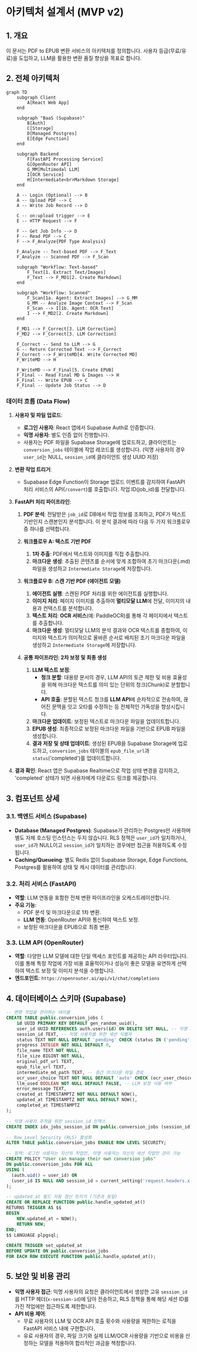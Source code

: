 # 아키텍처 설계서 (MVP v2)

## 1. 개요
이 문서는 PDF to EPUB 변환 서비스의 아키텍처를 정의합니다. 사용자 등급(무료/유료)을 도입하고, LLM을 활용한 변환 품질 향상을 목표로 합니다.

## 2. 전체 아키텍처

```mermaid
graph TD
    subgraph Client
        A[React Web App]
    end

    subgraph "BaaS (Supabase)"
        B[Auth]
        C[Storage]
        D[Managed Postgres]
        E[Edge Function]
    end

    subgraph Backend
        F[FastAPI Processing Service]
        G[OpenRouter API]
        G_MM[Multimodal LLM]
        I[OCR Service]
        H[Intermediate<br>Markdown Storage]
    end

    A -- Login (Optional) --> B
    A -- Upload PDF --> C
    A -- Write Job Record --> D

    C -- on:upload trigger --> E
    E -- HTTP Request --> F

    F -- Get Job Info --> D
    F -- Read PDF --> C
    F --> F_Analyze{PDF Type Analysis}
    
    F_Analyze -- Text-based PDF --> F_Text
    F_Analyze -- Scanned PDF --> F_Scan

    subgraph "Workflow: Text-based"
        F_Text[1. Extract Text/Images]
        F_Text --> F_MD1[2. Create Markdown]
    end

    subgraph "Workflow: Scanned"
        F_Scan[1a. Agent: Extract Images] --> G_MM
        G_MM -- Analyze Image Context --> F_Scan
        F_Scan --> I[1b. Agent: OCR Text]
        I --> F_MD2[2. Create Markdown]
    end

    F_MD1 --> F_Correct[3. LLM Correction]
    F_MD2 --> F_Correct[3. LLM Correction]

    F_Correct -- Send to LLM --> G
    G -- Return Corrected Text --> F_Correct
    F_Correct --> F_WriteMD[4. Write Corrected MD]
    F_WriteMD --> H

    F_WriteMD --> F_Final[5. Create EPUB]
    F_Final -- Read Final MD & Images --> H
    F_Final -- Write EPUB --> C
    F_Final -- Update Job Status --> D
```

### 데이터 흐름 (Data Flow)

1.  **사용자 및 파일 업로드**:
    *   **로그인 사용자**: React 앱에서 Supabase Auth로 인증합니다.
    *   **익명 사용자**: 별도 인증 없이 진행합니다.
    *   사용자는 PDF 파일을 Supabase Storage에 업로드하고, 클라이언트는 `conversion_jobs` 테이블에 작업 레코드를 생성합니다. (익명 사용자의 경우 `user_id`는 NULL, `session_id`에 클라이언트 생성 UUID 저장)

2.  **변환 작업 트리거**:
    *   Supabase Edge Function이 Storage 업로드 이벤트를 감지하여 FastAPI 처리 서비스의 API(`/convert`)를 호출합니다. 작업 ID(job_id)를 전달합니다.

3.  **FastAPI 처리 파이프라인**:
    1.  **PDF 분석**: 전달받은 `job_id`로 DB에서 작업 정보를 조회하고, PDF가 텍스트 기반인지 스캔본인지 분석합니다. 이 분석 결과에 따라 다음 두 가지 워크플로우 중 하나를 선택합니다.

    2.  **워크플로우 A: 텍스트 기반 PDF**
        1.  **1차 추출**: PDF에서 텍스트와 이미지를 직접 추출합니다.
        2.  **마크다운 생성**: 추출된 콘텐츠를 순서에 맞게 조합하여 초기 마크다운(.md) 파일을 생성하고 `Intermediate Storage`에 저장합니다.

    3.  **워크플로우 B: 스캔 기반 PDF (에이전트 모델)**
        1.  **에이전트 실행**: 스캔된 PDF 처리를 위한 에이전트를 실행합니다.
        2.  **이미지 처리**: 페이지 이미지를 추출하여 **멀티모달 LLM**에 전달, 이미지의 내용과 컨텍스트를 분석합니다.
        3.  **텍스트 처리**: **OCR 서비스**(예: PaddleOCR)를 통해 각 페이지에서 텍스트를 추출합니다.
        4.  **마크다운 생성**: 멀티모달 LLM의 분석 결과와 OCR 텍스트를 종합하여, 이미지와 텍스트가 의미적으로 올바른 순서로 배치된 초기 마크다운 파일을 생성하고 `Intermediate Storage`에 저장합니다.

    4.  **공통 파이프라인: 2차 보정 및 최종 생성**
        1.  **LLM 텍스트 보정**:
            *   **청크 분할**: 대용량 문서의 경우, LLM API의 토큰 제한 및 비용 효율성을 위해 마크다운 텍스트를 의미 있는 단위의 청크(Chunk)로 분할합니다.
            *   **API 호출**: 분할된 텍스트 청크를 **LLM API**에 순차적으로 전송하여, 끊어진 문맥을 잇고 오타를 수정하는 등 전체적인 가독성을 향상시킵니다.
        2.  **마크다운 업데이트**: 보정된 텍스트로 마크다운 파일을 업데이트합니다.
        3.  **EPUB 생성**: 최종적으로 보정된 마크다운 파일을 기반으로 EPUB 파일을 생성합니다.
        4.  **결과 저장 및 상태 업데이트**: 생성된 EPUB을 Supabase Storage에 업로드하고, `conversion_jobs` 테이블의 `epub_file_url`과 `status`('completed')를 업데이트합니다.

4.  **결과 확인**: React 앱은 Supabase Realtime으로 작업 상태 변경을 감지하고, 'completed' 상태가 되면 사용자에게 다운로드 링크를 제공합니다.

## 3. 컴포넌트 상세

### 3.1. 백엔드 서비스 (Supabase)
- **Database (Managed Postgres)**: Supabase가 관리하는 Postgres만 사용하며 별도 자체 호스팅 인스턴스는 두지 않습니다. RLS 정책은 `user_id`가 일치하거나, `user_id`가 NULL이고 `session_id`가 일치하는 경우에만 접근을 허용하도록 수정됩니다.
- **Caching/Queueing**: 별도 Redis 없이 Supabase Storage, Edge Functions, Postgres를 활용하여 상태 및 캐시 데이터를 관리합니다.

### 3.2. 처리 서비스 (FastAPI)
- **역할**: LLM 연동을 포함한 전체 변환 파이프라인을 오케스트레이션합니다.
- **주요 기능**:
    - PDF 분석 및 마크다운으로 1차 변환.
    - **LLM 연동**: OpenRouter API와 통신하여 텍스트 보정.
    - 보정된 마크다운을 EPUB으로 최종 변환.

### 3.3. LLM API (OpenRouter)
- **역할**: 다양한 LLM 모델에 대한 단일 액세스 포인트를 제공하는 API 라우터입니다. 이를 통해 특정 작업에 가장 비용 효율적이거나 성능이 좋은 모델을 유연하게 선택하여 텍스트 보정 및 이미지 분석을 수행합니다.
- **엔드포인트**: `https://openrouter.ai/api/v1/chat/completions`

## 4. 데이터베이스 스키마 (Supabase)

```sql
-- 변환 작업을 관리하는 테이블
CREATE TABLE public.conversion_jobs (
    id UUID PRIMARY KEY DEFAULT gen_random_uuid(),
    user_id UUID REFERENCES auth.users(id) ON DELETE SET NULL, -- 익명 사용자를 위해 NULL 허용
    session_id TEXT, -- 익명 사용자를 위한 세션 식별자
    status TEXT NOT NULL DEFAULT 'pending' CHECK (status IN ('pending', 'analyzing', 'processing', 'correcting', 'generating', 'completed', 'failed')),
    progress INTEGER NOT NULL DEFAULT 0,
    file_name TEXT NOT NULL,
    file_size BIGINT NOT NULL,
    original_pdf_url TEXT,
    epub_file_url TEXT,
    intermediate_md_path TEXT, -- 중간 마크다운 파일 경로
    ocr_user_choice TEXT NOT NULL DEFAULT 'auto' CHECK (ocr_user_choice IN ('auto', 'force', 'off')), -- 사용자 OCR 선택
    llm_used BOOLEAN NOT NULL DEFAULT FALSE, -- LLM 보정 사용 여부
    error_message TEXT,
    created_at TIMESTAMPTZ NOT NULL DEFAULT NOW(),
    updated_at TIMESTAMPTZ NOT NULL DEFAULT NOW(),
    completed_at TIMESTAMPTZ
);

-- 익명 사용자 추적을 위한 session_id 인덱스
CREATE INDEX idx_jobs_session_id ON public.conversion_jobs (session_id);

-- Row Level Security (RLS) 활성화
ALTER TABLE public.conversion_jobs ENABLE ROW LEVEL SECURITY;

-- 정책: 로그인 사용자는 자신의 작업만, 익명 사용자는 자신의 세션 작업만 관리 가능
CREATE POLICY "User can manage their own conversion jobs"
ON public.conversion_jobs FOR ALL
USING (
  (auth.uid() = user_id) OR
  (user_id IS NULL AND session_id = current_setting('request.headers.x-session-id', true))
);

-- updated_at 필드 자동 갱신 트리거 (기존과 동일)
CREATE OR REPLACE FUNCTION public.handle_updated_at()
RETURNS TRIGGER AS $$
BEGIN
    NEW.updated_at = NOW();
    RETURN NEW;
END;
$$ LANGUAGE plpgsql;

CREATE TRIGGER set_updated_at
BEFORE UPDATE ON public.conversion_jobs
FOR EACH ROW EXECUTE FUNCTION public.handle_updated_at();
```

## 5. 보안 및 비용 관리
- **익명 사용자 접근**: 익명 사용자의 요청은 클라이언트에서 생성한 고유 `session_id`를 HTTP 헤더(`x-session-id`)에 담아 전송하고, RLS 정책을 통해 해당 세션 ID를 가진 작업에만 접근하도록 제한합니다.
- **API 비용 제어**:
    - 무료 사용자의 LLM 및 OCR API 호출 횟수와 사용량을 제한하는 로직을 FastAPI 서비스 내에 구현합니다.
    - 유료 사용자의 경우, 파일 크기와 실제 LLM/OCR 사용량을 기반으로 비용을 산정하는 모델을 적용하여 합리적인 과금을 책정합니다.
